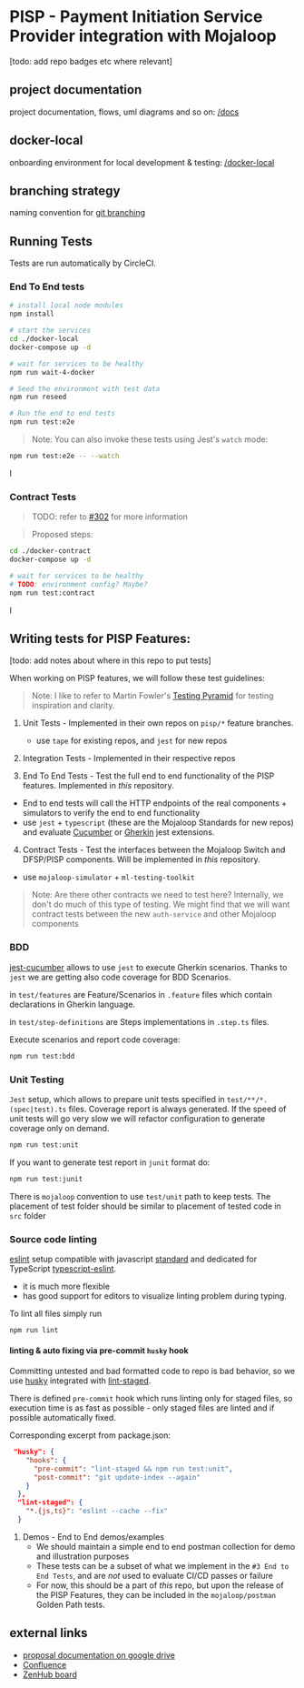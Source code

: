 # PISP - Payment Initiation Service Provider integration with Mojaloop

[todo: add repo badges etc where relevant]

## project documentation
project documentation, flows, uml diagrams and so on: [/docs](./docs/README.md)

## docker-local
onboarding environment for local development & testing: [/docker-local](./docker-local/README.md)

## branching strategy
naming convention for [git branching](./docs/git_branching.md)

## Running Tests

Tests are run automatically by CircleCI.

### End To End tests

```bash
# install local node modules
npm install

# start the services
cd ./docker-local
docker-compose up -d

# wait for services to be healthy
npm run wait-4-docker

# Seed the environment with test data
npm run reseed

# Run the end to end tests
npm run test:e2e
```


> Note: You can also invoke these tests using Jest's `watch` mode:
```bash
npm run test:e2e -- --watch
```
I

### Contract Tests
> TODO: refer to [#302](https://app.zenhub.com/workspaces/pisp-5e8457b05580fb04a7fd4878/issues/mojaloop/mojaloop/302) for more information

>Proposed steps:
```bash
cd ./docker-contract
docker-compose up -d

# wait for services to be healthy
# TODO: environment config? Maybe?
npm run test:contract
```
I

## Writing tests for PISP Features:
[todo: add notes about where in this repo to put tests]

When working on PISP features, we will follow these test guidelines:

> Note: I like to refer to Martin Fowler's [Testing Pyramid](https://martinfowler.com/articles/practical-test-pyramid.html#TheTestPyramid) for testing inspiration and clarity.

1. Unit Tests - Implemented in their own repos on `pisp/*` feature branches.
    - use `tape` for existing repos, and `jest` for new repos

2. Integration Tests - Implemented in their respective repos

3. End To End Tests - Test the full end to end functionality of the PISP features. Implemented in _this_ repository.
  - End to end tests will call the HTTP endpoints of the real components + simulators to verify the end to end functionality
  - use `jest` + `typescript` (these are the Mojaloop Standards for new repos) and evaluate [Cucumber](https://www.npmjs.com/package/jest-cucumber) or [Gherkin](https://github.com/sjmeverett/gherkin-jest#readme) jest extensions.

4. Contract Tests - Test the interfaces between the Mojaloop Switch and DFSP/PISP components. Will be implemented in _this_ repository.
  - use `mojaloop-simulator` + `ml-testing-toolkit`

> Note: Are there other contracts we need to test here? Internally, we don't do much of this type of testing. We might find that we will want contract tests between the new `auth-service` and other Mojaloop components

### BDD

[jest-cucumber](https://github.com/bencompton/jest-cucumber) allows to use `jest` to execute Gherkin scenarios. Thanks to `jest` we are getting also code coverage for BDD Scenarios.

in `test/features` are Feature/Scenarios in `.feature` files which contain declarations in Gherkin language.

in `test/step-definitions` are Steps implementations in `.step.ts` files.

Execute scenarios and report code coverage:
```bash
npm run test:bdd
```

### Unit Testing

`Jest` setup, which allows to prepare unit tests specified in `test/**/*.(spec|test).ts` files. Coverage report is always generated. If the speed of unit tests will go very slow we will refactor configuration to generate coverage only on demand.

```bash
npm run test:unit
```

If you want to generate test report in `junit` format do:
```bash
npm run test:junit
```

There is `mojaloop` convention to use `test/unit` path to keep tests. The placement of test folder should be similar to placement of tested code in `src` folder

### Source code linting

[eslint]() setup compatible with javascript [standard](https://standardjs.com/) and dedicated for TypeScript [typescript-eslint](https://github.com/typescript-eslint/typescript-eslint).
  - it is much more flexible
  - has good support for editors to visualize linting problem during typing.

To lint all files simply run
```bash
npm run lint
```

#### linting & auto fixing via pre-commit `husky` hook
Committing untested and bad formatted code to repo is bad behavior, so we use [husky](https://www.npmjs.com/package/husky) integrated with [lint-staged](https://www.npmjs.com/package/lint-staged). 

There is defined `pre-commit` hook which runs linting only for staged files, so execution time is as fast as possible - only staged files are linted and if possible automatically fixed.

Corresponding excerpt from package.json:

```json
 "husky": {
    "hooks": {
      "pre-commit": "lint-staged && npm run test:unit",
      "post-commit": "git update-index --again"
    }
  },
  "lint-staged": {
    "*.{js,ts}": "eslint --cache --fix"
  }
```

1. Demos - End to End demos/examples 
   - We should maintain a simple end to end postman collection for demo and illustration purposes
   - These tests can be a subset of what we implement in the `#3 End to End Tests`, and are _not_ used to evaluate CI/CD passes or failure
   - For now, this should be a part of _this_ repo, but upon the release of the PISP Features, they can be included in the `mojaloop/postman` Golden Path tests.


## external links
 - [proposal documentation on google drive](https://docs.google.com/document/d/17rLpCPM2NY-i4oKGxhlBMbQahGY0k83rij2EOiU_OR4/edit)
 - [Confluence](https://modusbox.atlassian.net/wiki/spaces/GPISP/pages/648774132/Google+PISP+Documentation)
 - [ZenHub board](https://app.zenhub.com/workspaces/pisp-5e8457b05580fb04a7fd4878/board?repos=106737677)
  
